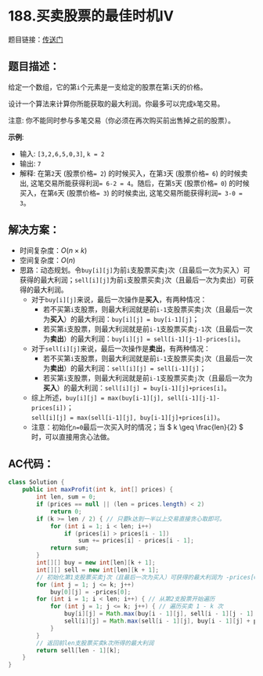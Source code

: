 # 188.买卖股票的最佳时机IV
题目链接：[传送门](https://leetcode-cn.com/problems/best-time-to-buy-and-sell-stock-iv/)

## 题目描述：
给定一个数组，它的第`i`个元素是一支给定的股票在第`i`天的价格。

设计一个算法来计算你所能获取的最大利润。你最多可以完成`k`笔交易。

注意: 你不能同时参与多笔交易（你必须在再次购买前出售掉之前的股票）。

**示例**:

- 输入: `[3,2,6,5,0,3]`, `k = 2`
- 输出: `7`
- 解释: 在第`2`天 (股票价格`= 2`) 的时候买入，在第`3`天 (股票价格`= 6`) 的时候卖出, 这笔交易所能获得利润`= 6-2 = 4`。随后，在第`5`天 (股票价格`= 0`) 的时候买入，在第`6`天 (股票价格`= 3`) 的时候卖出, 这笔交易所能获得利润`= 3-0 = 3`。 

## 解决方案：
- 时间复杂度：$O(n \times k)$
- 空间复杂度：$O(n)$
- 思路：动态规划。令`buy[i][j]`为前`i`支股票买卖`j`次（且最后一次为买入）可获得的最大利润；`sell[i][j]`为前`i`支股票买卖`j`次（且最后一次为卖出）可获得的最大利润。
    - 对于`buy[i][j]`来说，最后一次操作是**买入**，有两种情况：
        - 若不买第`i`支股票，则最大利润就是前`i-1`支股票买卖`j`次（且最后一次为**买入**）的最大利润：`buy[i][j] = buy[i-1][j]`；
        - 若买第`i`支股票，则最大利润就是前`i-1`支股票买卖`j-1`次（且最后一次为**卖出**）的最大利润：`buy[i][j] = sell[i-1][j-1]-prices[i]`。
    - 对于`sell[i][j]`来说，最后一次操作是**卖出**，有两种情况：
        - 若不买第`i`支股票，则最大利润就是前`i-1`支股票买卖`j`次（且最后一次为**卖出**）的最大利润：`sell[i][j] = sell[i-1][j]`；
        - 若买第`i`支股票，则最大利润就是前`i-1`支股票买卖`j`次（且最后一次为**买入**）的最大利润：`sell[i][j] = buy[i-1][j]+prices[i]`。
    - 综上所述，`buy[i][j] = max(buy[i-1][j], sell[i-1][j-1]-prices[i])`；<br>
    `sell[i][j] = max(sell[i-1][j], buy[i-1][j]+prices[i])`。
    - 注意：初始化`n=0`最后一次买入时的情况；当 $ k \geq \frac{len}{2} $ 时，可以直接用贪心法做。

## AC代码：
```java
class Solution {
	public int maxProfit(int k, int[] prices) {
		int len, sum = 0;
		if (prices == null || (len = prices.length) < 2)
			return 0;
		if (k >= len / 2) { // 只要k达到一半以上交易直接贪心取即可。
			for (int i = 1; i < len; i++)
				if (prices[i] > prices[i - 1])
					sum += prices[i] - prices[i - 1];
			return sum;
		}
		int[][] buy = new int[len][k + 1];
		int[][] sell = new int[len][k + 1];
		// 初始化第1支股票买卖j次（且最后一次为买入）可获得的最大利润为 -prices[0]，最坏情况下就买了一次，亏了 -prices[0]
		for (int j = 1; j <= k; j++)
			buy[0][j] = -prices[0];
		for (int i = 1; i < len; i++) { // 从第2支股票开始遍历
			for (int j = 1; j <= k; j++) { // 遍历买卖 1 - k 次
				buy[i][j] = Math.max(buy[i - 1][j], sell[i - 1][j - 1] - prices[i]);
				sell[i][j] = Math.max(sell[i - 1][j], buy[i - 1][j] + prices[i]);
			}
		}
        // 返回前len支股票买卖k次所得的最大利润
		return sell[len - 1][k];
	}
}
```